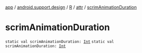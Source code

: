 [app](../../../index.md) / [android.support.design](../../index.md) / [R](../index.md) / [attr](index.md) / [scrimAnimationDuration](.)

# scrimAnimationDuration

`static val scrimAnimationDuration: `[`Int`](https://kotlinlang.org/api/latest/jvm/stdlib/kotlin/-int/index.html)
`static val scrimAnimationDuration: `[`Int`](https://kotlinlang.org/api/latest/jvm/stdlib/kotlin/-int/index.html)
